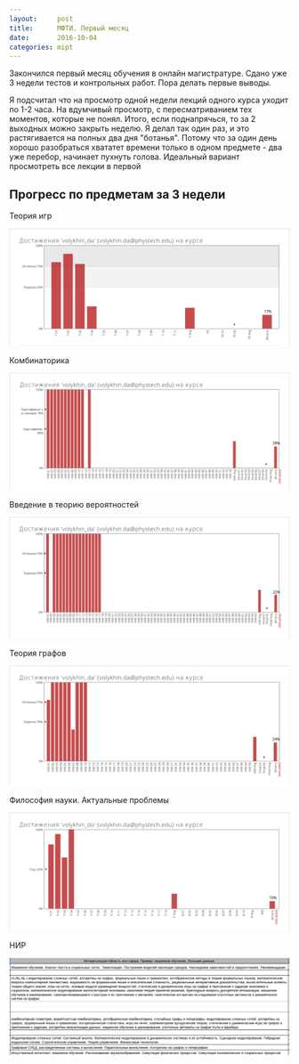 ```yaml
---
layout:     post
title:      МФТИ. Первый месяц
date:       2016-10-04
categories: mipt
---
```


Закончился первый месяц обучения в онлайн магистратуре. Сдано уже 3 недели тестов и контрольных работ. Пора делать первые выводы.

Я подсчитал что на просмотр одной недели лекций одного курса уходит по 1-2 часа. На вдумчивый просмотр, с пересматриванием тех моментов, которые не понял. Итого, если поднапрячься, то за 2 выходных можно закрыть неделю. Я делал так один раз, и это растягивается на полных два дня "ботанья". Потому что за один день хорошо разобраться хвататет времени только в одном предмете - два уже перебор, начинает пухнуть голова. Идеальный вариант просмотреть все лекции в первой 



## Прогресс по предметам за 3 недели

Теория игр

![Теория игр](/images/game-theory-1.png)

Комбинаторика

![Комбинаторика](/images/combinatorics-1.png)

Введение в теорию вероятностей

![Введение в теорию вероятностей](/images/ter-ver-1.png)

Теория графов

![Теория графов](/images/graph-theory-1.png)

Философия науки. Актуальные проблемы

![Философия науки. Актуальные проблемы](/images/philosofy-1.png)

НИР

![НИР](/images/нир.png)